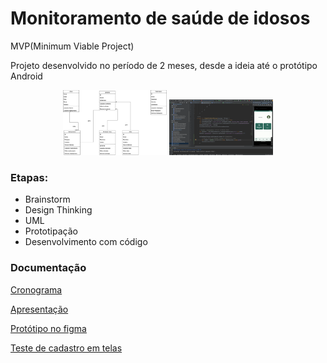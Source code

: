 # Monitoramento de saúde de idosos

MVP(Minimum Viable Project)

Projeto desenvolvido no período de 2 meses, desde a ideia até o protótipo Android

<p align="center">
<img width="33%" src="https://github.com/giseletoledo/Monitora_Saude_60/blob/master/Diagrama_classes.png" alt="Diagrama de classes do MVP">

<img width="33%" src="https://github.com/giseletoledo/Monitora_Saude_60/blob/master/tela_mvp.png" alt="Tela ao Android Studio com o emulador do app">
</p>

### Etapas:

- Brainstorm
- Design Thinking
- UML
- Prototipação
- Desenvolvimento com código

### Documentação
[Cronograma](https://github.com/giseletoledo/Monitora_Saude_60/blob/master/Cronograma%20Proposto%20pelo%20orientador.pdf)

[Apresentação](https://github.com/giseletoledo/Monitora_Saude_60/blob/master/Mosi_apresentacao_mvp.pdf)

[Protótipo no figma](https://www.figma.com/file/uoPG62mez19eGvxAtbUnXH/Monitoramento-de-sa%C3%BAde?type=design&node-id=0%3A1&mode=design&t=bi72W9Z1UcB9hJQn-1)

[Teste de cadastro em telas](https://github.com/giseletoledo/Monitora_Saude_60/blob/master/app_teste_telas.mp4)

